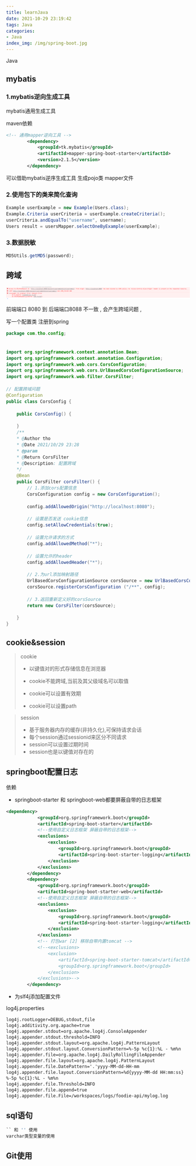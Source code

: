 ```yaml
---
title: learnJava
date: 2021-10-29 23:19:42
tags: Java
categories:
- Java
index_img: /img/spring-boot.jpg
---
```


Java

<!--more-->

## mybatis

### 1.mybatis逆向生成工具

mybatis通用生成工具

maven依赖

```XML
<!-- 通用mapper逆向工具 -->
        <dependency>
            <groupId>tk.mybatis</groupId>
            <artifactId>mapper-spring-boot-starter</artifactId>
            <version>2.1.5</version>
        </dependency>
```

可以借助mybatis逆序生成工具 生成pojo类 mapper文件

### 2.使用包下的类来简化查询

```JAVA
Example userExample = new Example(Users.class);
Example.Criteria userCriteria = userExample.createCriteria();
userCriteria.andEqualTo("username", username);
Users result = usersMapper.selectOneByExample(userExample);
```

### 3.数据脱敏

```java
MD5Utils.getMD5(password);
```

## 跨域

![image-20211029230023380](learnJava.assets/image-20211029230023380.png)

前端端口 8080 到 后端端口8088 不一致 , 会产生跨域问题 ,

写一个配置类 注册到spring

```java
package com.tho.config;


import org.springframework.context.annotation.Bean;
import org.springframework.context.annotation.Configuration;
import org.springframework.web.cors.CorsConfiguration;
import org.springframework.web.cors.UrlBasedCorsConfigurationSource;
import org.springframework.web.filter.CorsFilter;

// 配置跨域问题
@Configuration
public class CorsConfig {

    public CorsConfig() {

    }
    /**
    * @Author tho
    * @Date 2021/10/29 23:28
    * @param
    * @Return CorsFilter
    * @Description: 配置跨域
    */
    @Bean
    public CorsFilter corsFilter() {
        // 1.添加cors配置信息
        CorsConfiguration config = new CorsConfiguration();

        config.addAllowedOrigin("http://localhost:8080");

        // 设置是否发送 cookie信息
        config.setAllowCredentials(true);

        // 设置允许请求的方式
        config.addAllowedMethod("*");

        // 设置允许的header
        config.addAllowedHeader("*");

        // 2.为url添加映射路径
        UrlBasedCorsConfigurationSource corsSource = new UrlBasedCorsConfigurationSource();
        corsSource.registerCorsConfiguration ("/**", config);

        // 3.返回重新定义好的corsSource
        return new CorsFilter(corsSource);

    }
}
```

## cookie&session

> cookie 
>
> - 以键值对的形式存储信息在浏览器
>
> - cookie不能跨域,当前及其父级域名可以取值
> - cookie可以设置有效期
> - cookie可以设置path

> session
>
> - 基于服务器内存的缓存(非持久化),可保持请求会话
> - 每个session通过sessionid来区分不同请求
> - session可以设置过期时间
> - session也是以键值对存在的

## springboot配置日志

依赖

- springboot-starter 和 springboot-web都要屏蔽自带的日志框架

```XML
<dependency>
            <groupId>org.springframework.boot</groupId>
            <artifactId>spring-boot-starter</artifactId>
            <!--使用自定义日志框架 屏蔽自带的日志框架-->
            <exclusions>
                <exclusion>
                    <groupId>org.springframework.boot</groupId>
                    <artifactId>spring-boot-starter-logging</artifactId>
                </exclusion>
            </exclusions>
        </dependency>
        <dependency>
            <groupId>org.springframework.boot</groupId>
            <artifactId>spring-boot-starter-web</artifactId>
            <!--使用自定义日志框架 屏蔽自带的日志框架-->
            <exclusions>
                <exclusion>
                    <groupId>org.springframework.boot</groupId>
                    <artifactId>spring-boot-starter-logging</artifactId>
                </exclusion>
            </exclusions>
            <!-- 打包war [2] 移除自带内置tomcat -->
            <!--<exclusions>
                <exclusion>
                    <artifactId>spring-boot-starter-tomcat</artifactId>
                    <groupId>org.springframework.boot</groupId>
                </exclusion>
            </exclusions>-->
        </dependency>
```

- 为slf4j添加配置文件

log4j.properties

```properties
log4j.rootLogger=DEBUG,stdout,file
log4j.additivity.org.apache=true
log4j.appender.stdout=org.apache.log4j.ConsoleAppender
log4j.appender.stdout.threshold=INFO
log4j.appender.stdout.layout=org.apache.log4j.PatternLayout
log4j.appender.stdout.layout.ConversionPattern=%-5p %c{1}:%L - %m%n
log4j.appender.file=org.apache.log4j.DailyRollingFileAppender
log4j.appender.file.layout=org.apache.log4j.PatternLayout
log4j.appender.file.DatePattern='.'yyyy-MM-dd-HH-mm
log4j.appender.file.layout.ConversionPattern=%d{yyyy-MM-dd HH:mm:ss} %-5p %c{1}:%L - %m%n
log4j.appender.file.Threshold=INFO
log4j.appender.file.append=true
log4j.appender.file.File=/workspaces/logs/foodie-api/mylog.log
```



## sql语句

```sql
`` 和 '' 使用
varchar类型变量的使用
```





## Git使用

